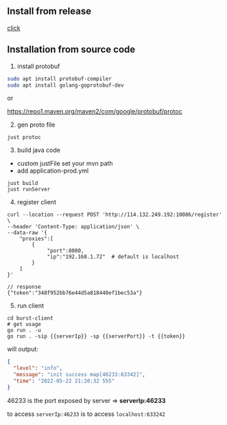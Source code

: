 ## Install from release

[click](https://github.com/fzdwx/burst/releases/tag/v1.0)

## Installation from source code

1. install protobuf

```bash
sudo apt install protobuf-compiler
sudo apt install golang-goprotobuf-dev
```
or

https://repo1.maven.org/maven2/com/google/protobuf/protoc

2. gen proto file

```shell
just protoc
```

3. build java code

- custom justFile set your mvn path
- add application-prod.yml

```shell
just build
just runServer
```

4. register client

```shell
curl --location --request POST 'http://114.132.249.192:10086/register' \
--header 'Content-Type: application/json' \
--data-raw '{
    "proxies":[
        {
             "port":8080,
             "ip":"192.168.1.72"  # default is localhost
        }
    ]
}'

// response
{"token":"348f952bb76e44d5a818440ef1bec53a"}
```

5. run client

```shell
cd burst-client
# get usage
go run . -u
go run . -sip {{serverIp}} -sp {{serverPort}} -t {{token}}
```

will output:

```json
{
  "level": "info",
  "message": "init success map[46233:63342]",
  "time": "2022-05-22 21:20:32 555"
}
```

46233 is the port exposed by server => **serverIp:46233**

to access `serverIp:46233` is to access `localhost:633242`
